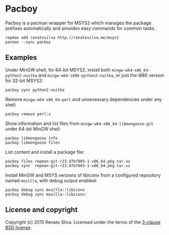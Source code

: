 # Pacboy

Pacboy is a pacman wrapper for MSYS2 which manages the package prefixes automatically and provides easy commands for common tasks.

```
repman add renatosilva http://renatosilva.me/msys2
pacman --sync pacboy
```

## Examples

Under MinGW shell, for 64-bit MSYS2, install both `mingw-w64-x86_64-python2-nuitka` and `mingw-w64-i686-python2-nuitka`, or just the i686 version for 32-bit MSYS2:

```
pacboy sync python2-nuitka
```

Remove `mingw-w64-x86_64-perl` and unnecessary dependencies under any shell:

```
pacboy remove perl:x
```

Show information and list files from `mingw-w64-x86_64-libmongoose-git` under 64-bit MinGW shell:

```
pacboy libmongoose info
pacboy libmongoose files
```

List content and install a package file:

```
pacboy files repman-git-r23.87bf865-1-x86_64.pkg.tar.xz
pacboy sync  repman-git-r23.87bf865-1-x86_64.pkg.tar.xz
```

Install MinGW and MSYS versions of libiconv from a configured repository named `mozilla`, with debug output enabled:

```
pacboy debug sync mozilla::libiconv
pacboy debug sync mozilla::libiconv:
```

## License and copyright

Copyright (c) 2015 Renato Silva.
Licensed under the terms of the [3-clause BSD license](LICENSE).
